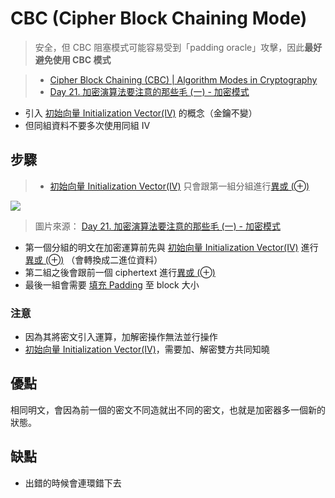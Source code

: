 # CBC (Cipher Block Chaining Mode)
> 安全，但 CBC 阻塞模式可能容易受到「padding oracle」攻擊，因此**最好避免使用 CBC 模式**

>- [Cipher Block Chaining (CBC) | Algorithm Modes in Cryptography](https://youtu.be/NnLLkmgBhCY)
>- [Day 21. 加密演算法要注意的那些毛 (一) - 加密模式](https://ithelp.ithome.com.tw/articles/10249953)
- 引入 [初始向量 Initialization Vector(IV)](演算法/初始向量%20Initialization%20Vector(IV).md) 的概念（金鑰不變）
- 但同組資料不要多次使用同組 IV

## 步驟
> - [初始向量 Initialization Vector(IV)](演算法/初始向量%20Initialization%20Vector(IV).md) 只會跟第一組分組進行[異或 (⊕)](演算法/異或%20(⊕).md)

![](https://i.imgur.com/5Hn8Bif.png)
> 圖片來源： [Day 21. 加密演算法要注意的那些毛 (一) - 加密模式](https://ithelp.ithome.com.tw/articles/10249953)

- 第一個分組的明文在加密運算前先與 [初始向量 Initialization Vector(IV)](演算法/初始向量%20Initialization%20Vector(IV).md) 進行 [異或 (⊕)](演算法/異或%20(⊕).md) （會轉換成二進位資料）
- 第二組之後會跟前一個 ciphertext 進行[異或 (⊕)](演算法/異或%20(⊕).md)
- 最後一組會需要 [填充 Padding](演算法/填充%20Padding.md) 至 block 大小

### 注意
- 因為其將密文引入運算，加解密操作無法並行操作
- [初始向量 Initialization Vector(IV)](演算法/初始向量%20Initialization%20Vector(IV).md)，需要加、解密雙方共同知曉

## 優點
相同明文，會因為前一個的密文不同造就出不同的密文，也就是加密器多一個新的狀態。

## 缺點
- 出錯的時候會連環錯下去